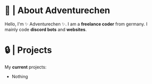 # 🎨 | About Adventurechen

Hello, I'm ✨ Adventurechen ✨. I am a **freelance coder** from germany. I mainly code **discord bots** and **websites**.

# 🔒 | Projects
My **current** projects:

- Nothing


<!--### Hi there 👋

**Adventurechen/adventurechen** is a ✨ _special_ ✨ repository because its `README.md` (this file) appears on your GitHub profile.

Here are some ideas to get you started:

- 🔭 I’m currently working on ...
- 🌱 I’m currently learning ...
- 👯 I’m looking to collaborate on ...
- 🤔 I’m looking for help with ...
- 💬 Ask me about ...
- 📫 How to reach me: ...
- 😄 Pronouns: ...
- ⚡ Fun fact: ...

